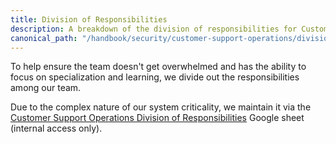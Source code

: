 ```yaml
---
title: Division of Responsibilities
description: A breakdown of the division of responsibilities for Customer Support Operations
canonical_path: "/handbook/security/customer-support-operations/division_of_responsibilities/"
---
```


To help ensure the team doesn't get overwhelmed and has the ability to focus on specialization and learning, we divide out the responsibilities among our team.

Due to the complex nature of our system criticality, we maintain it via the [Customer Support Operations Division of Responsibilities](https://docs.google.com/spreadsheets/d/1s5F7AlIypQ5syaVZl4l_7XHRR54-G7bA8dOA1DiUB5Q/edit?usp=sharing) Google sheet (internal access only).

